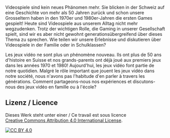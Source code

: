 Videospiele sind kein neues Phänomen mehr. Sie blicken in der Schweiz auf eine Geschichte von mehr als 50 Jahren zurück und schon unsere Grosseltern haben in den 1970er und 1980er-Jahren die ersten Games gespielt! Heute sind Videospiele aus unserem Alltag nicht mehr wegzudenken. Trotz der wichtigen Rolle, die Gaming in unserer Gesellschaft spielt, sind wir es aber nicht gewohnt generationsübergreifend über dieses Thema zu sprechen. Wie teilen wir unsere Erlebnisse und diskutieren über Videospiele in der Familie oder in Schulklassen?

Les jeux vidéo ne sont plus un phénomène nouveau. Ils ont plus de 50 ans d'histoire en Suisse et nos grands-parents ont déjà joué aux premiers jeux dans les années 1970 et 1980! Aujourd'hui, les jeux vidéo font partie de notre quotidien. Malgré le rôle important que jouent les jeux vidéo dans notre société, nous n'avons pas l'habitude d'en parler à travers les générations. Comment partageons-nous nos expériences et discutons-nous des jeux vidéo en famille ou à l'école?

## Lizenz / Licence
Dieses Werk steht unter einer / Ce travail est sous licence <br>
[Creative Commons Attribution 4.0 International License][cc-by].

[![CC BY 4.0][cc-by-image]][cc-by]

[cc-by]: http://creativecommons.org/licenses/by/4.0/
[cc-by-image]: https://i.creativecommons.org/l/by/4.0/88x31.png
